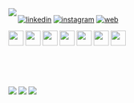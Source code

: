

<img align="left" src="https://github.com/ghofranebenhmaid/ghofranebenhmaid/blob/master/logo.png" >

[![linkedin](https://img.shields.io/badge/-@ghofranebenhmaid-313131?style=flat-square&labelColor=313131&logo=LinkedIn&logoColor=white&color=313131)](https://www.linkedin.com/in/ghofranebenhmaid/)
[![instagram](https://img.shields.io/badge/-@ghofranebenhmaid-313131?style=flat-square&labelColor=313131&logo=Instagram&logoColor=white&color=313131)](https://www.instagram.com/in/ghofranebenhmaid/)
[![web](https://img.shields.io/badge/-@ghofranebenhmaid-313131?style=flat-square&labelColor=313131&logo=Web&logoColor=white&color=313131)](https://ghofrane.herokuapp.com/)

<p>
  
  <img src="https://i.giphy.com/media/XAxylRMCdpbEWUAvr8/200.webp" width="30">
  <img src="https://media.giphy.com/media/fsEaZldNC8A1PJ3mwp/giphy.gif" width="30">
  <img src="https://media3.giphy.com/media/ln7z2eWriiQAllfVcn/200w.webp" width="30">
  <img src="https://i.giphy.com/media/eNAsjO55tPbgaor7ma/200w.webp" width="30">
  <img src="https://media3.giphy.com/media/kdFc8fubgS31b8DsVu/giphy.webp" width="30">
  <img src="https://i.giphy.com/media/KzJkzjggfGN5Py6nkT/200.webp" width="30">
  <img src="https://i.giphy.com/media/IdyAQJVN2kVPNUrojM/200.webp" width="30">
  
</p>
  


<br/>
<br/>
<br/>

 <!-- <h1 align="center">  CONTACT </h1>
 <p align="center"> -->

<a href="mailto:ghofranebh90@gmail.com?subject=[GitHub]%20🔥%20Prise%20de%20contact&body=Bonjour%20Stan%2C%0A%0AJe%20viens%20vers%20toi%20aujourd%27hui%20apr%C3%A8s%20avoir%20vu%20ton%20profil%20GitHub%20pour%20..."><img src="https://img.shields.io/badge/e‑mail-000.svg?style=for-the-badge&logo=GMail&logoColor=white"/></a>
<a href="https://www.instagram.com/ghofranbenhmaid/"><img src="https://img.shields.io/badge/instagram-000.svg?style=for-the-badge&logo=instagram&logoColor=white"/></a>
<a href="https://linkedin.com/in/ghofranebenhmaid"><img src="https://img.shields.io/badge/linkedin-000.svg?style=for-the-badge&logo=linkedin&logoColor=white"/></a>
